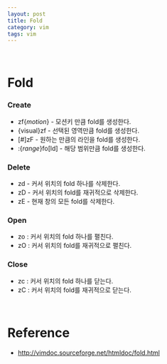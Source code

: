 ```yaml
---
layout: post
title: Fold
category: vim
tags: vim
---
```


&nbsp;

# Fold

### Create

- zf{*motion*} - 모션키 만큼 fold를 생성한다.
- {visual}zf  - 선택된 영역만큼 fold를 생성한다.
- [#]zF - 원하는 만큼의 라인을 fold를 생성한다.
- :{*range*}fo[ld] - 해당 범위만큼 fold를 생성한다.

### Delete

- zd - 커서 위치의 fold 하나를 삭제한다.
- zD - 커서 위치의 fold를 재귀적으로 삭제한다.
- zE - 현재 창의 모든 fold를 삭제한다.

### Open

- zo : 커서 위치의 fold 하나를 펼친다.
- zO : 커서 위치의 fold를 재귀적으로 펼친다.

### Close

- zc : 커서 위치의 fold 하나를 닫는다.
- zC : 커서 위치의 fold를 재귀적으로 닫는다.


&nbsp;

# Reference

- http://vimdoc.sourceforge.net/htmldoc/fold.html

